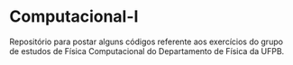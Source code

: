 # Computacional-I
Repositório para postar alguns códigos referente aos exercícios do grupo de estudos de Física Computacional do Departamento de Física da UFPB.
